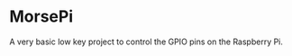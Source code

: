 # MorsePi                                                                                             
                                                                                                                              
A very basic low key project to control the GPIO pins on the Raspberry Pi.
